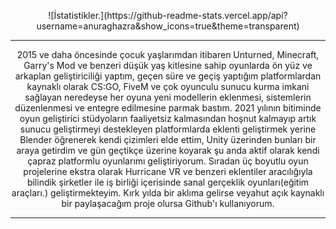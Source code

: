 <p align="center">
  ![İstatistikler.](https://github-readme-stats.vercel.app/api?username=anuraghazra&show_icons=true&theme=transparent)
</p>
<hr>
<p align="center">
2015 ve daha öncesinde çocuk yaşlarımdan itibaren Unturned, Minecraft, Garry's Mod ve benzeri düşük yaş kitlesine sahip oyunlarda ön yüz ve arkaplan geliştiriciliği yaptım, geçen süre ve geçiş yaptığım platformlardan kaynaklı olarak CS:GO, FiveM ve çok oyunculu sunucu kurma imkani sağlayan neredeyse her oyuna yeni modellerin eklenmesi, sistemlerin düzenlenmesi ve entegre edilmesine parmak bastım. 2021 yılının bitiminde oyun geliştirici stüdyoların faaliyetsiz kalmasından hoşnut kalmayıp artık sunucu geliştirmeyi destekleyen platformlarda eklenti geliştirmek yerine Blender öğrenerek kendi çizimleri elde ettim, Unity üzerinden bunları bir araya getirdim ve gün geçtikçe üzerine koyarak şu anda aktif olarak kendi çapraz platformlu oyunlarımı geliştiriyorum. Sıradan üç boyutlu oyun projelerine ekstra olarak Hurricane VR ve benzeri eklentiler aracılığıyla bilindik şirketler ile iş birliği içerisinde sanal gerçeklik oyunları(eğitim araçları.) geliştirmekteyim. Kırk yılda bir aklıma gelirse veyahut açık kaynaklı bir paylaşacağım proje olursa Github'ı kullanıyorum.
</p>
<hr>
